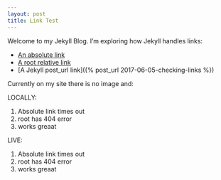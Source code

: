 ```yaml
---
layout: post
title: Link Test
---
```


Welcome to my Jekyll Blog. I’m exploring how Jekyll handles links:
* [An absolute link](http://203.0.113.0:4000/about/)
* [A root relative link](/jekyll/update/welcome-to-jekyll/)
* [A Jekyll post_url link]({% post_url 2017-06-05-checking-links %})

Currently on my site there is no image and:

LOCALLY:
1. Absolute link times out
2. root has 404 error
3. works greaat

LIVE:
1. Absolute link times out
2. root has 404 error
3. works greaat
